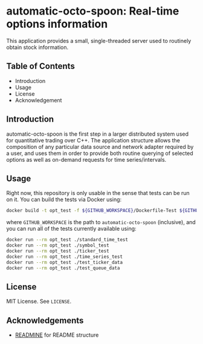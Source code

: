 # automatic-octo-spoon: Real-time options information

This application provides a small, single-threaded server used to routinely obtain stock information.

## Table of Contents

* Introduction
* Usage
* License
* Acknowledgement

## Introduction

automatic-octo-spoon is the first step in a larger distributed system used for quantitative trading over C++. The application structure allows the composition of any particular data source and network adapter required by a user, and uses them in order to provide both routine querying of selected options as well as on-demand requests for time series/intervals.

## Usage

Right now, this repository is only usable in the sense that tests can be run on it. You can build the tests via Docker using:

```bash
docker build -t opt_test -f ${GITHUB_WORKSPACE}/Dockerfile-Test ${GITHUB_WORKSPACE}/
```

where `GITHUB_WORKSPACE` is the path to `automatic-octo-spoon` (inclusive), and you can run all of the tests currently available using:

```bash
docker run --rm opt_test ./standard_time_test
docker run --rm opt_test ./symbol_test
docker run --rm opt_test ./ticker_test
docker run --rm opt_test ./time_series_test
docker run --rm opt_test ./test_ticker_data
docker run --rm opt_test ./test_queue_data
```

## License

MIT License. See `LICENSE`.

## Acknowledgements

* [READMINE](https://github.com/mhucka/readmine) for README structure
